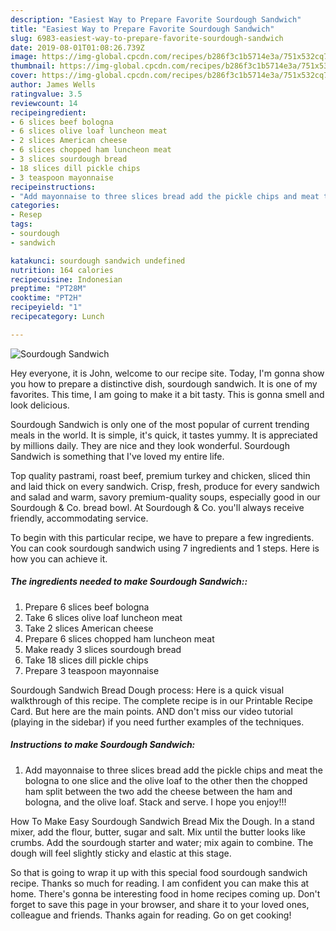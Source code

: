 ```yaml
---
description: "Easiest Way to Prepare Favorite Sourdough Sandwich"
title: "Easiest Way to Prepare Favorite Sourdough Sandwich"
slug: 6983-easiest-way-to-prepare-favorite-sourdough-sandwich
date: 2019-08-01T01:08:26.739Z
image: https://img-global.cpcdn.com/recipes/b286f3c1b5714e3a/751x532cq70/sourdough-sandwich-recipe-main-photo.jpg
thumbnail: https://img-global.cpcdn.com/recipes/b286f3c1b5714e3a/751x532cq70/sourdough-sandwich-recipe-main-photo.jpg
cover: https://img-global.cpcdn.com/recipes/b286f3c1b5714e3a/751x532cq70/sourdough-sandwich-recipe-main-photo.jpg
author: James Wells
ratingvalue: 3.5
reviewcount: 14
recipeingredient:
- 6 slices beef bologna
- 6 slices olive loaf luncheon meat
- 2 slices American cheese
- 6 slices chopped ham luncheon meat
- 3 slices sourdough bread
- 18 slices dill pickle chips
- 3 teaspoon mayonnaise
recipeinstructions:
- "Add mayonnaise to three slices bread add the pickle chips and meat the bologna to one slice and the olive loaf to the other then the chopped ham split between the two add the cheese between the ham and bologna, and the olive loaf. Stack and serve. I hope you enjoy!!!"
categories:
- Resep
tags:
- sourdough
- sandwich

katakunci: sourdough sandwich undefined
nutrition: 164 calories
recipecuisine: Indonesian
preptime: "PT28M"
cooktime: "PT2H"
recipeyield: "1"
recipecategory: Lunch

---
```



![Sourdough Sandwich](https://img-global.cpcdn.com/recipes/b286f3c1b5714e3a/751x532cq70/sourdough-sandwich-recipe-main-photo.jpg)

Hey everyone, it is John, welcome to our recipe site. Today, I'm gonna show you how to prepare a distinctive dish, sourdough sandwich. It is one of my favorites. This time, I am going to make it a bit tasty. This is gonna smell and look delicious.

Sourdough Sandwich is only one of the most popular of current trending meals in the world. It is simple, it's quick, it tastes yummy. It is appreciated by millions daily. They are nice and they look wonderful. Sourdough Sandwich is something that I've loved my entire life.

Top quality pastrami, roast beef, premium turkey and chicken, sliced thin and laid thick on every sandwich. Crisp, fresh, produce for every sandwich and salad and warm, savory premium-quality soups, especially good in our Sourdough &amp; Co. bread bowl. At Sourdough &amp; Co. you&#39;ll always receive friendly, accommodating service.


To begin with this particular recipe, we have to prepare a few ingredients. You can cook sourdough sandwich using 7 ingredients and 1 steps. Here is how you can achieve it.

##### The ingredients needed to make Sourdough Sandwich::

1. Prepare 6 slices beef bologna
1. Take 6 slices olive loaf luncheon meat
1. Take 2 slices American cheese
1. Prepare 6 slices chopped ham luncheon meat
1. Make ready 3 slices sourdough bread
1. Take 18 slices dill pickle chips
1. Prepare 3 teaspoon mayonnaise


Sourdough Sandwich Bread Dough process: Here is a quick visual walkthrough of this recipe. The complete recipe is in our Printable Recipe Card. But here are the main points. AND don&#39;t miss our video tutorial (playing in the sidebar) if you need further examples of the techniques. 

##### Instructions to make Sourdough Sandwich:

1. Add mayonnaise to three slices bread add the pickle chips and meat the bologna to one slice and the olive loaf to the other then the chopped ham split between the two add the cheese between the ham and bologna, and the olive loaf. Stack and serve. I hope you enjoy!!!


How To Make Easy Sourdough Sandwich Bread Mix the Dough. In a stand mixer, add the flour, butter, sugar and salt. Mix until the butter looks like crumbs. Add the sourdough starter and water; mix again to combine. The dough will feel slightly sticky and elastic at this stage. 

So that is going to wrap it up with this special food sourdough sandwich recipe. Thanks so much for reading. I am confident you can make this at home. There's gonna be interesting food in home recipes coming up. Don't forget to save this page in your browser, and share it to your loved ones, colleague and friends. Thanks again for reading. Go on get cooking!

